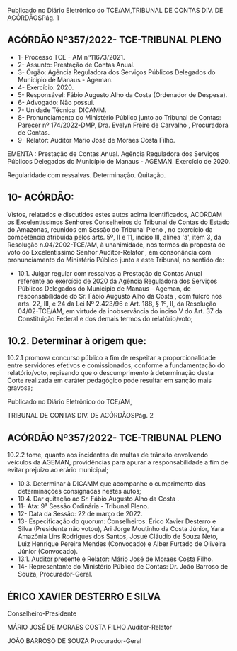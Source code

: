 Publicado  no  Diário  Eletrônico do TCE/AM,TRIBUNAL DE CONTAS DIV. DE ACÓRDÃOSPág. 1

## ACÓRDÃO Nº357/2022- TCE-TRIBUNAL PLENO

- 1- Processo TCE - AM nº11673/2021.
- 2- Assunto: Prestação de Contas Anual.
- 3- Órgão: Agência  Reguladora  dos  Serviços  Públicos  Delegados  do  Município  de Manaus - Ageman.
- 4- Exercício: 2020.
- 5- Responsável: Fábio Augusto Alho da Costa (Ordenador de Despesa).
- 6- Advogado: Não possui.
- 7- Unidade Técnica: DICAMM.
- 8- Pronunciamento  do  Ministério  Público  junto  ao  Tribunal  de  Contas: Parecer  nº 174/2022-DMP, Dra. Evelyn Freire de Carvalho , Procuradora de Contas.
- 9- Relator: Auditor Mário José de Moraes Costa Filho.

EMENTA : Prestação  de  Contas  Anual.  Agência Reguladora  dos  Serviços  Públicos  Delegados  do Município  de  Manaus  -  AGEMAN.  Exercício  de 2020.

Regularidade com ressalvas. Determinação. Quitação.

## 10-  ACÓRDÃO:

Vistos, relatados e discutidos estes autos acima identificados, ACORDAM os Excelentíssimos Senhores Conselheiros do Tribunal de Contas do Estado do Amazonas, reunidos em Sessão do Tribunal Pleno , no exercício da competência atribuída pelos arts. 5º, II e 11, inciso III, alínea 'a', item 3, da Resolução n.04/2002-TCE/AM, à unanimidade, nos termos da proposta de voto do Excelentíssimo Senhor Auditor-Relator , em consonância com pronunciamento do Ministério Público junto a este Tribunal, no sentido de:

- 10.1. Julgar regular com ressalvas a Prestação de Contas Anual referente ao  exercício  de  2020  da  Agência  Reguladora  dos  Serviços  Públicos Delegados do Município de Manaus - Ageman, de responsabilidade do Sr. Fábio Augusto Alho da Costa , com fulcro nos arts. 22, III, e 24 da Lei  Nº  2.423/96  e  Art.  188,  §  1º,  II,  da  Resolução  04/02-TCE/AM,  em virtude da inobservância do inciso V do Art. 37 da Constituição Federal e dos demais termos do relatório/voto;

## 10.2. Determinar à origem que:

10.2.1 promova concurso público a fim de respeitar a proporcionalidade entre servidores efetivos e comissionados, conforme a fundamentação do relatório/voto, repisando que o descumprimento à determinação desta Corte realizada em caráter pedagógico pode resultar em sanção mais gravosa;

Publicado  no  Diário  Eletrônico do TCE/AM,

TRIBUNAL DE CONTAS DIV. DE ACÓRDÃOSPág. 2

## ACÓRDÃO Nº357/2022- TCE-TRIBUNAL PLENO

10.2.2 tome, quanto aos incidentes de multas de trânsito envolvendo  veículos  da  AGEMAN,  providências  para apurar  a  responsabilidade  a  fim  de  evitar  prejuízo  ao erário municipal;

- 10.3. Determinar à DICAMM que acompanhe o cumprimento das determinações consignadas nestes autos;
- 10.4. Dar quitação ao Sr. Fábio Augusto Alho da Costa .
- 11-  Ata: 9ª Sessão Ordinária - Tribunal Pleno.
- 12-  Data da Sessão: 22 de março de 2022.
- 13-  Especificação do quorum: Conselheiros: Érico Xavier Desterro e Silva (Presidente não votou), Ari Jorge Moutinho da Costa Júnior, Yara Amazônia Lins Rodrigues dos Santos, Josué Cláudio de Souza Neto, Luiz Henrique Pereira Mendes (Convocado) e Alber Furtado de Oliveira Júnior (Convocado).
- 13.1. Auditor presente e Relator: Mário José de Moraes Costa Filho.
- 14-  Representante  do  Ministério  Público  de  Contas: Dr.  João  Barroso  de  Souza, Procurador-Geral.

## ÉRICO XAVIER DESTERRO E SILVA

Conselheiro-Presidente

MÁRIO JOSÉ DE MORAES COSTA FILHO Auditor-Relator

JOÃO BARROSO DE SOUZA Procurador-Geral